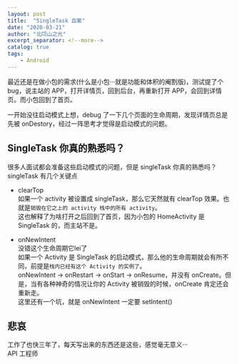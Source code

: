 ```yaml
---
layout: post
title:  "SingleTask 血案"
date: "2020-03-21"
author: "北邙山之光"
excerpt_separator: <!--more-->
catalog: true  
tags: 
    - Android
---
```


最近还是在做小包的需求(什么是小包···就是功能和体积的阉割版)，测试提了个 bug，说主站的 APP，打开详情页，回到后台，再重新打开 APP，会回到详情页。而小包回到了首页。

一开始没往启动模式上想，debug 了一下几个页面的生命周期，发现详情页总是先被  onDestory，经过一阵思考才觉得是启动模式的问题。


## SingleTask 你真的熟悉吗？

很多人面试都会准备这些启动模式的问题，但是 singleTask 你真的熟悉吗？singleTask 有几个关键点

+ clearTop  
  如果一个 activity 被设置成 singleTask，那么它天然就有 clearTop 效果。也就是`销毁在它之上的 activity 栈中的所有 activity`。  
  这也解释了为啥打开之后回到了首页，因为小包的 HomeActivity 是 SingleTask 的，而主站不是。

+ onNewIntent   
  没错这个生命周期它lei了  
  如果一个 Activity 是 SingleTask 的启动模式，那么他的生命周期就会有所不同，前提是`栈内已经有这个 Activity 的实例了`。  
  onNewIntent -> onRestart -> onStart -> onResume，并没有 onCreate。但是，当有各种神奇的情况让你的 Activity 被销毁的时候，onCreate 肯定还会重新走。  
  这里还有一个坑，就是 onNewIntent 一定要 setIntent()


## 悲哀

工作了也快三年了，每天写出来的东西还是这些，感觉毫无意义···  
API 工程师